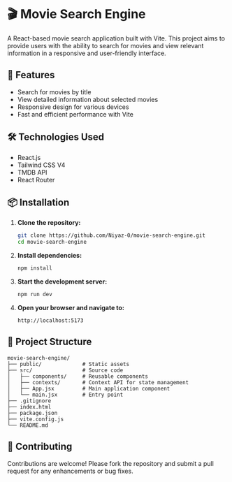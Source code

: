 # 🎬 Movie Search Engine

A React-based movie search application built with Vite. This project aims to provide users with the ability to search for movies and view relevant information in a responsive and user-friendly interface.

## 🚀 Features

- Search for movies by title
- View detailed information about selected movies
- Responsive design for various devices
- Fast and efficient performance with Vite 

## 🛠️ Technologies Used

- React.js
- Tailwind CSS V4
- TMDB API
- React Router

## 📦 Installation

1. **Clone the repository:**

   ```bash
   git clone https://github.com/Niyaz-0/movie-search-engine.git
   cd movie-search-engine
   ```


2. **Install dependencies:**

   ```bash
   npm install
   ```


3. **Start the development server:**

   ```bash
   npm run dev
   ```


4. **Open your browser and navigate to:**

   ```
   http://localhost:5173
   ```


## 📁 Project Structure


```plaintext
movie-search-engine/
├── public/             # Static assets
├── src/                # Source code
│   ├── components/     # Reusable components
│   ├── contexts/       # Context API for state management
│   ├── App.jsx         # Main application component
│   └── main.jsx        # Entry point
├── .gitignore
├── index.html
├── package.json
├── vite.config.js
└── README.md
```


## 🤝 Contributing

Contributions are welcome! Please fork the repository and submit a pull request for any enhancements or bug fixes.

